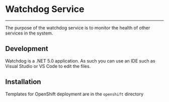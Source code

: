 # Watchdog Service #
------------

The purpose of the watchdog service is to monitor the health of other services in the system.  

## Development ##

Watchdog is a .NET 5.0 application.  As such you can use an IDE such as Visual Studio or VS Code to edit the files.  

## Installation ##

Templates for OpenShift deployment are in the `openshift` directory 

